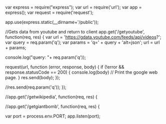 var express = require("express");
var url = require('url');
var app = express();
var request = require('request');
  
app.use(express.static(__dirname+'/public'));

//Gets data from youtube and return to client
app.get('/getyoutube', function(req, res) {
var url = 'https://gdata.youtube.com/feeds/api/videos?';
var query = req.param('q');
var params = 'q=' + query  +  'alt=json';
url = url + params;

console.log("query: "+  req.param('q'));

request(url, function (error, response, body) {
  if (!error && response.statusCode == 200) {
    console.log(body) // Print the google web page.
  }
  res.send(body);
});

//res.send(req.param('q'));
});

//app.get('/getwikipedia', function(req, res) {


//app.get('/getgiantbomb', function(req, res) {


var port = process.env.PORT;
app.listen(port);
